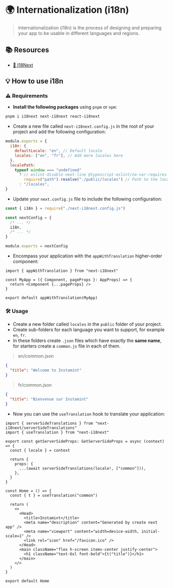 # 🌍 Internationalization (i18n)

> Internationalization (i18n) is the process of designing and preparing your app to be usable in different languages and
> regions.

## 📚 Resources

- [🤖 I18Next](https://github.com/i18next/next-i18next)

## 💡 How to use i18n

### ⚠️ Requirements

- **Install the following packages** using `pnpm` or `npm`:

```bash
pnpm i i18next next-i18next react-i18next
```

- Create a new file called `next-i18next.config.js` in the root of your project and add the following configuration:

```js
module.exports = {
  i18n: {
    defaultLocale: "en", // Default locale
    locales: ["en", "fr"], // Add more locales here
  },
  localePath:
    typeof window === "undefined"
      ? // eslint-disable-next-line @typescript-eslint/no-var-requires
        require("path").resolve("./public/locales") // Path to the locales folder
      : "/locales",
}
```

- Update your `next.config.js` file to include the following configuration:

```js
const { i18n } = require("./next-i18next.config.js")

const nextConfig = {
  /* ... */
  i18n,
  /* ... */
}

module.exports = nextConfig
```

- Encompass your application with the `appWithTranslation` higher-order component:

```tsx
import { appWithTranslation } from "next-i18next"

const MyApp = ({ Component, pageProps }: AppProps) => {
  return <Component {...pageProps} />
}

export default appWithTranslation(MyApp)
```

### 🛠 Usage

- Create a new folder called `locales` in the `public` folder of your project.
- Create sub-folders for each language you want to support, for example `en`, `fr`.
- In these folders create `.json` files which have exactly the **same name**, for starters create a `common.js` file in
  each of them.

> en/common.json

```json
{
  "title": "Welcome to Instamint"
}
```

> fr/common.json

```json
{
  "title": "Bienvenue sur Instamint"
}
```

- Now you can use the `useTranslation` hook to translate your application:

```tsx
import { serverSideTranslations } from "next-i18next/serverSideTranslations"
import { useTranslation } from "next-i18next"

export const getServerSideProps: GetServerSideProps = async (context) => {
  const { locale } = context

  return {
    props: {
      ...(await serverSideTranslations(locale!, ["common"])),
    },
  }
}

const Home = () => {
  const { t } = useTranslation("common")

  return (
    <>
      <Head>
        <title>Instamint</title>
        <meta name="description" content="Generated by create next app" />
        <meta name="viewport" content="width=device-width, initial-scale=1" />
        <link rel="icon" href="/favicon.ico" />
      </Head>
      <main className="flex h-screen items-center justify-center">
        <h1 className="text-6xl font-bold">{t("title")}</h1>
      </main>
    </>
  )
}

export default Home
```

